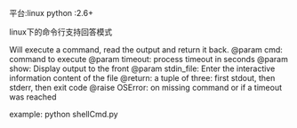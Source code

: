 平台:linux 
python :2.6+

linux下的命令行支持回答模式

Will execute a command, read the output and return it back.
@param cmd: command to execute
@param timeout: process timeout in seconds
@param show: Display output to the front
@param stdin_file: Enter the interactive information content of the file
@return: a tuple of three: first stdout, then stderr, then exit code
@raise OSError: on missing command or if a timeout was reached

example:
python shellCmd.py

